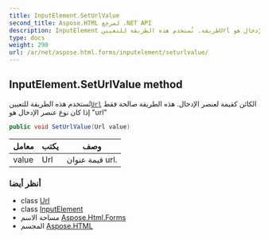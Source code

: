 ```yaml
---
title: InputElement.SetUrlValue
second_title: Aspose.HTML لمرجع .NET API
description: InputElement طريقة. تُستخدم هذه الطريقة للتعيينUrl الكائن كقيمة لعنصر الإدخال. هذه الطريقة صالحة فقط إذا كان نوع عنصر الإدخال هو url
type: docs
weight: 290
url: /ar/net/aspose.html.forms/inputelement/seturlvalue/
---
```

## InputElement.SetUrlValue method

تُستخدم هذه الطريقة للتعيين[`Url`](../../../aspose.html/url/) الكائن كقيمة لعنصر الإدخال. هذه الطريقة صالحة فقط إذا كان نوع عنصر الإدخال هو "url"

```csharp
public void SetUrlValue(Url value)
```

| معامل | يكتب | وصف |
| --- | --- | --- |
| value | Url | قيمة عنوان url. |

### أنظر أيضا

* class [Url](../../../aspose.html/url/)
* class [InputElement](../)
* مساحة الاسم [Aspose.Html.Forms](../../inputelement/)
* المجسم [Aspose.HTML](../../../)


